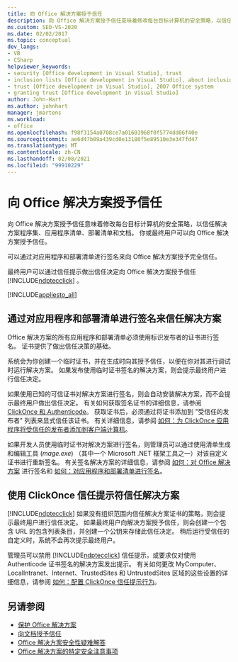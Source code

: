 ```yaml
---
title: 向 Office 解决方案授予信任
description: 向 Office 解决方案授予信任意味着修改每台目标计算机的安全策略，以信任解决方案程序集、部署清单和文档。
ms.custom: SEO-VS-2020
ms.date: 02/02/2017
ms.topic: conceptual
dev_langs:
- VB
- CSharp
helpviewer_keywords:
- security [Office development in Visual Studio], trust
- inclusion lists [Office development in Visual Studio], about inclusion lists
- trust [Office development in Visual Studio], 2007 Office system
- granting trust [Office development in Visual Studio]
author: John-Hart
ms.author: johnhart
manager: jmartens
ms.workload:
- office
ms.openlocfilehash: f98f3154a0708ce7a01603968f0f5774dd86f40e
ms.sourcegitcommit: ae6d47b09a439cd0e13180f5e89510e3e347fd47
ms.translationtype: MT
ms.contentlocale: zh-CN
ms.lasthandoff: 02/08/2021
ms.locfileid: "99910229"
---
```

# <a name="grant-trust-to-office-solutions"></a>向 Office 解决方案授予信任
  向 Office 解决方案授予信任意味着修改每台目标计算机的安全策略，以信任解决方案程序集、应用程序清单、部署清单和文档。 你或最终用户可以向 Office 解决方案授予信任。

 可以通过对应用程序和部署清单进行签名来向 Office 解决方案授予完全信任。

 最终用户可以通过信任提示做出信任决定向 Office 解决方案授予信任 [!INCLUDE[ndptecclick](../vsto/includes/ndptecclick-md.md)] 。

 [!INCLUDE[appliesto_all](../vsto/includes/appliesto-all-md.md)]

## <a name="trust-the-solution-by-signing-the-application-and-deployment-manifests"></a><a name="Signing"></a> 通过对应用程序和部署清单进行签名来信任解决方案
 Office 解决方案的所有应用程序和部署清单必须使用标识发布者的证书进行签名。 证书提供了做出信任决策的基础。

 系统会为你创建一个临时证书，并在生成时向其授予信任，以便在你对其进行调试时运行解决方案。 如果发布使用临时证书签名的解决方案，则会提示最终用户进行信任决定。

 如果使用已知的可信证书对解决方案进行签名，则会自动安装解决方案，而不会提示最终用户做出信任决定。 有关如何获取签名证书的详细信息，请参阅 [ClickOnce 和 Authenticode](../deployment/clickonce-and-authenticode.md)。 获取证书后，必须通过将证书添加到 "受信任的发布者" 列表来显式信任该证书。 有关详细信息，请参阅 [如何：为 ClickOnce 应用程序将受信任的发布者添加到客户端计算机](../deployment/how-to-add-a-trusted-publisher-to-a-client-computer-for-clickonce-applications.md)。

 如果开发人员使用临时证书对解决方案进行签名，则管理员可以通过使用清单生成和编辑工具 (*mage.exe*) （其中一个 Microsoft .NET 框架工具之一）对该自定义证书进行重新签名。 有关签名解决方案的详细信息，请参阅 [如何：对 Office 解决方案](../vsto/how-to-sign-office-solutions.md) 进行签名和 [如何：对应用程序和部署清单进行签名](../ide/how-to-sign-application-and-deployment-manifests.md)。

## <a name="trust-the-solution-by-using-the-clickonce-trust-prompt"></a><a name="TrustPrompt"></a>使用 ClickOnce 信任提示符信任解决方案
 [!INCLUDE[ndptecclick](../vsto/includes/ndptecclick-md.md)] 如果没有组织范围内信任解决方案证书的策略，则会提示最终用户进行信任决定。 如果最终用户向解决方案授予信任，则会创建一个包含 URL 的包含列表条目，并创建一个公钥来存储此信任决定。 稍后运行受信任的自定义时，系统不会再次提示最终用户。

 管理员可以禁用 [!INCLUDE[ndptecclick](../vsto/includes/ndptecclick-md.md)] 信任提示，或要求仅对使用 Authenticode 证书签名的解决方案发出提示。 有关如何更改 MyComputer、LocalIntranet、Internet、TrustedSites 和 UntrustedSites 区域的这些设置的详细信息，请参阅 [如何：配置 ClickOnce 信任提示行为](../deployment/how-to-configure-the-clickonce-trust-prompt-behavior.md)。

## <a name="see-also"></a>另请参阅

- [保护 Office 解决方案](../vsto/securing-office-solutions.md)
- [向文档授予信任](../vsto/granting-trust-to-documents.md)
- [Office 解决方案安全性疑难解答](../vsto/troubleshooting-office-solution-security.md)
- [Office 解决方案的特定安全注意事项](../vsto/specific-security-considerations-for-office-solutions.md)